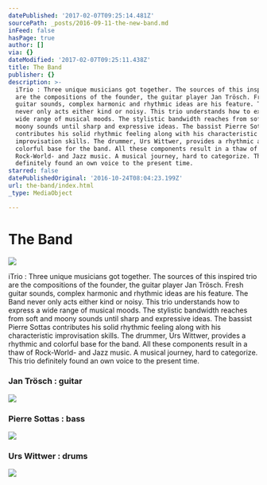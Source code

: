 ```yaml
---
datePublished: '2017-02-07T09:25:14.481Z'
sourcePath: _posts/2016-09-11-the-new-band.md
inFeed: false
hasPage: true
author: []
via: {}
dateModified: '2017-02-07T09:25:11.438Z'
title: The Band
publisher: {}
description: >-
  iTrio : Three unique musicians got together. The sources of this inspired trio
  are the compositions of the founder, the guitar player Jan Trösch. Fresh
  guitar sounds, complex harmonic and rhythmic ideas are his feature. The Band
  never only acts either kind or noisy. This trio understands how to express a
  wide range of musical moods. The stylistic bandwidth reaches from soft and
  moony sounds until sharp and expressive ideas. The bassist Pierre Sottas
  contributes his solid rhythmic feeling along with his characteristic
  improvisation skills. The drummer, Urs Wittwer, provides a rhythmic and
  colorful base for the band. All these components result in a thaw of
  Rock-World- and Jazz music. A musical journey, hard to categorize. This trio
  definitely found an own voice to the present time.
starred: false
datePublishedOriginal: '2016-10-24T08:04:23.199Z'
url: the-band/index.html
_type: MediaObject

---
```

# The Band
![](https://the-grid-user-content.s3-us-west-2.amazonaws.com/1004c2ce-367b-4ab2-906b-8bedd898d9bf.jpg)

iTrio : Three unique musicians got together. The sources of this inspired trio are the compositions of the founder, the guitar player Jan Trösch. Fresh guitar sounds, complex harmonic and rhythmic ideas are his feature. The Band never only acts either kind or noisy. This trio understands how to express a wide range of musical moods. The stylistic bandwidth reaches from soft and moony sounds until sharp and expressive ideas. The bassist Pierre Sottas contributes his solid rhythmic feeling along with his characteristic improvisation skills. The drummer, Urs Wittwer, provides a rhythmic and colorful base for the band. All these components result in a thaw of Rock-World- and Jazz music. A musical journey, hard to categorize. This trio definitely found an own voice to the present time.

### Jan Trösch : guitar
![](https://the-grid-user-content.s3-us-west-2.amazonaws.com/de5c9bd7-e2da-45f0-a69e-3b963aa81582.jpg)

### Pierre Sottas : bass
![](https://the-grid-user-content.s3-us-west-2.amazonaws.com/37aa33b8-cf15-4f10-a3bf-f9bbc4c2b3cb.jpg)

### Urs Wittwer : drums
![](https://the-grid-user-content.s3-us-west-2.amazonaws.com/d857a1ef-84bf-4b4b-9f97-a2ba840c9649.jpg)